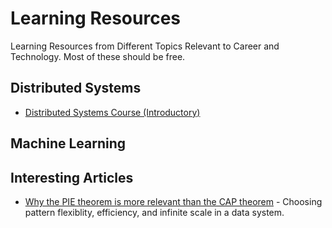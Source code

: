# Learning Resources
Learning Resources from Different Topics Relevant to Career and Technology. Most of these should be free.

## Distributed Systems
- [Distributed Systems Course (Introductory)](https://www.distributedsystemscourse.com/)

## Machine Learning

## Interesting Articles
- [Why the PIE theorem is more relevant than the CAP theorem](https://www.alexdebrie.com/posts/choosing-a-database-with-pie/) - Choosing pattern flexiblity, efficiency, and infinite scale in a data system.
